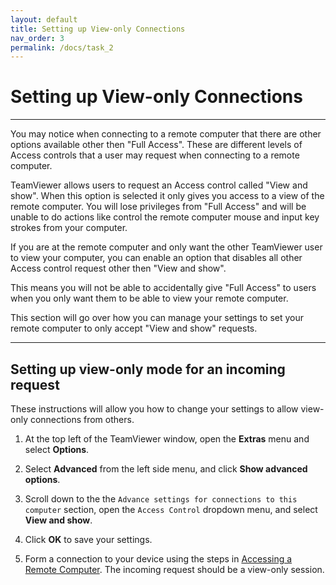 ```yaml
---
layout: default
title: Setting up View-only Connections
nav_order: 3
permalink: /docs/task_2
---
```


# Setting up View-only Connections

---

You may notice when connecting to a remote computer that there are other options available other then "Full Access". These are different levels of Access controls that a user may request when connecting to a remote computer.

TeamViewer allows users to request an Access control called "View and show". When this option is selected it only gives you access to a view of the remote computer. You will lose privileges from "Full Access" and will be unable to do actions like control the remote computer mouse and input key strokes from your computer.

If you are at the remote computer and only want the other TeamViewer user to view your computer, you can enable an option that disables all other Access control request other then "View and show". 

This means you will not be able to accidentally give "Full Access" to users when you only want them to be able to view your remote computer.

This section will go over how you can manage your settings to set your remote computer to only accept "View and show" requests.

---

## Setting up view-only mode for an incoming request

These instructions will allow you how to change your settings to allow view-only connections from others.

1. At the top left of the TeamViewer window, open the **Extras** menu and select **Options**. 

2. Select **Advanced** from the left side menu, and click **Show advanced options**.

3. Scroll down to the the `Advance settings for connections to this computer` section, open the `Access Control` dropdown menu, and select **View and show**.

4. Click **OK** to save your settings.

5. Form a connection to your device using the steps in [Accessing a Remote Computer](https://bduong4.github.io/just-the-docs/docs/task_1/). The incoming request should be a view-only session.

